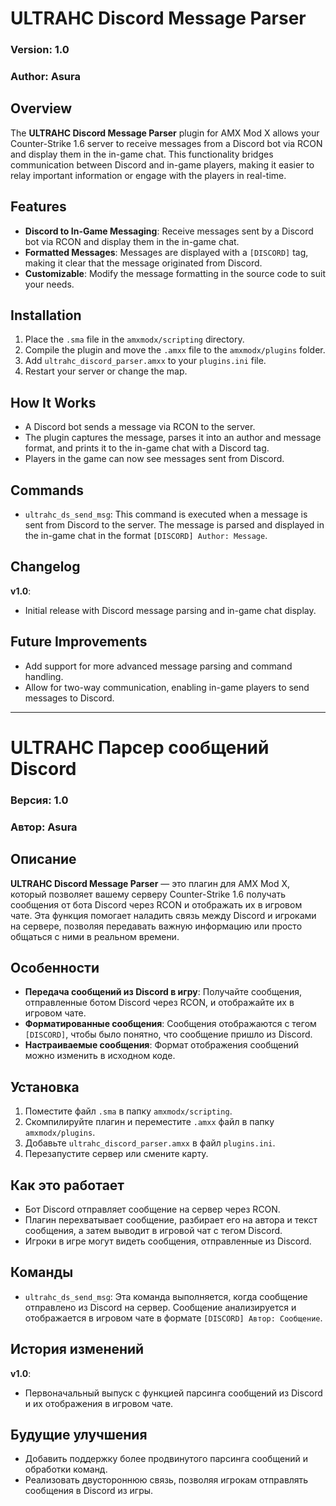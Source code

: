 # ULTRAHC Discord Message Parser

### Version: 1.0

### Author: Asura

## Overview

The **ULTRAHC Discord Message Parser** plugin for AMX Mod X allows your Counter-Strike 1.6 server to receive messages from a Discord bot via RCON and display them in the in-game chat. This functionality bridges communication between Discord and in-game players, making it easier to relay important information or engage with the players in real-time.

## Features

- **Discord to In-Game Messaging**: Receive messages sent by a Discord bot via RCON and display them in the in-game chat.
- **Formatted Messages**: Messages are displayed with a `[DISCORD]` tag, making it clear that the message originated from Discord.
- **Customizable**: Modify the message formatting in the source code to suit your needs.

## Installation

1. Place the `.sma` file in the `amxmodx/scripting` directory.
2. Compile the plugin and move the `.amxx` file to the `amxmodx/plugins` folder.
3. Add `ultrahc_discord_parser.amxx` to your `plugins.ini` file.
4. Restart your server or change the map.

## How It Works

- A Discord bot sends a message via RCON to the server.
- The plugin captures the message, parses it into an author and message format, and prints it to the in-game chat with a Discord tag.
- Players in the game can now see messages sent from Discord.

## Commands

- `ultrahc_ds_send_msg`: This command is executed when a message is sent from Discord to the server. The message is parsed and displayed in the in-game chat in the format `[DISCORD] Author: Message`.

## Changelog

**v1.0**:
- Initial release with Discord message parsing and in-game chat display.

## Future Improvements

- Add support for more advanced message parsing and command handling.
- Allow for two-way communication, enabling in-game players to send messages to Discord.

---

# ULTRAHC Парсер сообщений Discord

### Версия: 1.0

### Автор: Asura

## Описание

**ULTRAHC Discord Message Parser** — это плагин для AMX Mod X, который позволяет вашему серверу Counter-Strike 1.6 получать сообщения от бота Discord через RCON и отображать их в игровом чате. Эта функция помогает наладить связь между Discord и игроками на сервере, позволяя передавать важную информацию или просто общаться с ними в реальном времени.

## Особенности

- **Передача сообщений из Discord в игру**: Получайте сообщения, отправленные ботом Discord через RCON, и отображайте их в игровом чате.
- **Форматированные сообщения**: Сообщения отображаются с тегом `[DISCORD]`, чтобы было понятно, что сообщение пришло из Discord.
- **Настраиваемые сообщения**: Формат отображения сообщений можно изменить в исходном коде.

## Установка

1. Поместите файл `.sma` в папку `amxmodx/scripting`.
2. Скомпилируйте плагин и переместите `.amxx` файл в папку `amxmodx/plugins`.
3. Добавьте `ultrahc_discord_parser.amxx` в файл `plugins.ini`.
4. Перезапустите сервер или смените карту.

## Как это работает

- Бот Discord отправляет сообщение на сервер через RCON.
- Плагин перехватывает сообщение, разбирает его на автора и текст сообщения, а затем выводит в игровой чат с тегом Discord.
- Игроки в игре могут видеть сообщения, отправленные из Discord.

## Команды

- `ultrahc_ds_send_msg`: Эта команда выполняется, когда сообщение отправлено из Discord на сервер. Сообщение анализируется и отображается в игровом чате в формате `[DISCORD] Автор: Сообщение`.

## История изменений

**v1.0**:
- Первоначальный выпуск с функцией парсинга сообщений из Discord и их отображения в игровом чате.

## Будущие улучшения

- Добавить поддержку более продвинутого парсинга сообщений и обработки команд.
- Реализовать двустороннюю связь, позволяя игрокам отправлять сообщения в Discord из игры.
